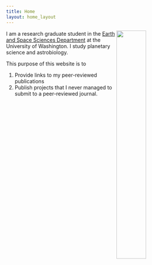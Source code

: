 ```yaml
---
title: Home
layout: home_layout
---
```

<!-- <img src="{{ 'images/Kbasin.jpg' | absolute_url }}" alt="{{ page.title | default: site.title | default: site.github.repository_name }}" class="project-name" style="margin-left: auto;margin-right: auto;display: block;width:100%;max-width:1200px;" /> -->
<div>
    <img src="{{ 'images/bio_im.jpg' | absolute_url }}" style="float:right;width:40%">
</div>

I am a research graduate student in the [Earth and Space Sciences Department](https://www.ess.washington.edu/) at the University of Washington. I study planetary science and astrobiology.

This purpose of this website is to
1. Provide links to my peer-reviewed publications
2. Publish projects that I never managed to submit to a peer-reviewed journal.
